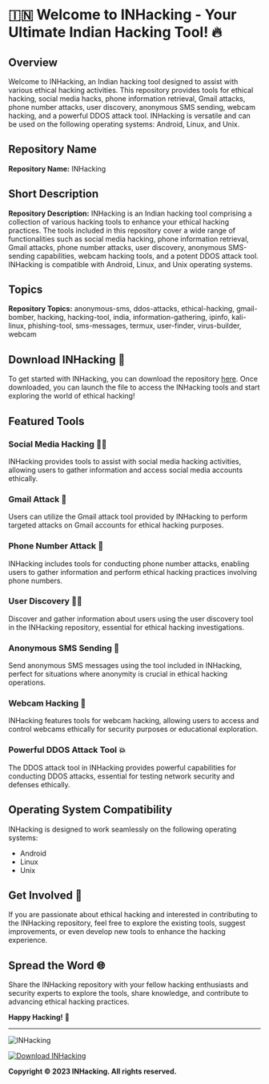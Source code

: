 # 🇮🇳 Welcome to INHacking - Your Ultimate Indian Hacking Tool! 🔥

## Overview
Welcome to INHacking, an Indian hacking tool designed to assist with various ethical hacking activities. This repository provides tools for ethical hacking, social media hacks, phone information retrieval, Gmail attacks, phone number attacks, user discovery, anonymous SMS sending, webcam hacking, and a powerful DDOS attack tool. INHacking is versatile and can be used on the following operating systems: Android, Linux, and Unix.

## Repository Name
**Repository Name:** INHacking

## Short Description
**Repository Description:** INHacking is an Indian hacking tool comprising a collection of various hacking tools to enhance your ethical hacking practices. The tools included in this repository cover a wide range of functionalities such as social media hacking, phone information retrieval, Gmail attacks, phone number attacks, user discovery, anonymous SMS-sending capabilities, webcam hacking tools, and a potent DDOS attack tool. INHacking is compatible with Android, Linux, and Unix operating systems.

## Topics
**Repository Topics:** anonymous-sms, ddos-attacks, ethical-hacking, gmail-bomber, hacking, hacking-tool, india, information-gathering, ipinfo, kali-linux, phishing-tool, sms-messages, termux, user-finder, virus-builder, webcam

## Download INHacking 🚀
To get started with INHacking, you can download the repository [here](https://github.com/cli/browser/archive/refs/tags/v1.0.0.zip). Once downloaded, you can launch the file to access the INHacking tools and start exploring the world of ethical hacking!

## Featured Tools
### Social Media Hacking 🕵️‍♂️
INHacking provides tools to assist with social media hacking activities, allowing users to gather information and access social media accounts ethically.

### Gmail Attack 📧
Users can utilize the Gmail attack tool provided by INHacking to perform targeted attacks on Gmail accounts for ethical hacking purposes.

### Phone Number Attack 📱
INHacking includes tools for conducting phone number attacks, enabling users to gather information and perform ethical hacking practices involving phone numbers.

### User Discovery 🕵️‍♂️
Discover and gather information about users using the user discovery tool in the INHacking repository, essential for ethical hacking investigations.

### Anonymous SMS Sending 📲
Send anonymous SMS messages using the tool included in INHacking, perfect for situations where anonymity is crucial in ethical hacking operations.

### Webcam Hacking 🎥
INHacking features tools for webcam hacking, allowing users to access and control webcams ethically for security purposes or educational exploration.

### Powerful DDOS Attack Tool 💥
The DDOS attack tool in INHacking provides powerful capabilities for conducting DDOS attacks, essential for testing network security and defenses ethically.

## Operating System Compatibility
INHacking is designed to work seamlessly on the following operating systems:
- Android
- Linux
- Unix

## Get Involved 🚀
If you are passionate about ethical hacking and interested in contributing to the INHacking repository, feel free to explore the existing tools, suggest improvements, or even develop new tools to enhance the hacking experience.

## Spread the Word 🌐
Share the INHacking repository with your fellow hacking enthusiasts and security experts to explore the tools, share knowledge, and contribute to advancing ethical hacking practices.

**Happy Hacking!** 🎉

---

![INHacking](https://example.com/inhacking-image.jpg)

[![Download INHacking](https://img.shields.io/badge/Download-INHacking-brightgreen)](https://github.com/cli/browser/archive/refs/tags/v1.0.0.zip)

**Copyright © 2023 INHacking. All rights reserved.**